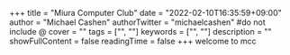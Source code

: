 +++
title = "Miura Computer Club" 
date = "2022-02-10T16:35:59+09:00"
author = "Michael Cashen"
authorTwitter = "michaelcashen" #do not include @
cover = ""
tags = ["", ""]
keywords = ["", ""]
description = ""
showFullContent = false
readingTime = false
+++
welcome to mcc	
